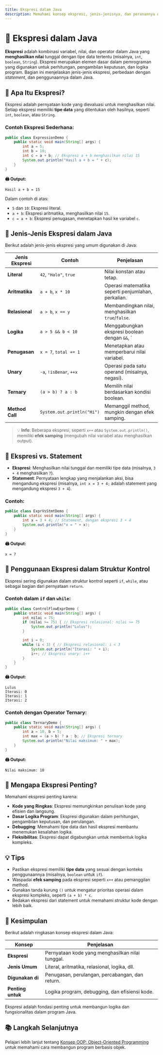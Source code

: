 ```yaml
---
title: Ekspresi dalam Java
description: Memahami konsep ekspresi, jenis-jenisnya, dan peranannya dalam logika program Java
---
```


# 🧠 Ekspresi dalam Java

**Ekspresi** adalah kombinasi variabel, nilai, dan operator dalam Java yang **menghasilkan nilai** tunggal dengan tipe data tertentu (misalnya, `int`, `boolean`, `String`). Ekspresi merupakan elemen dasar dalam pemrograman yang digunakan untuk perhitungan, pengambilan keputusan, dan logika program. Bagian ini menjelaskan jenis-jenis ekspresi, perbedaan dengan *statement*, dan penggunaannya dalam Java.

## 📌 Apa Itu Ekspresi?

Ekspresi adalah pernyataan kode yang dievaluasi untuk menghasilkan nilai. Setiap ekspresi memiliki **tipe data** yang ditentukan oleh hasilnya, seperti `int`, `boolean`, atau `String`.

### Contoh Ekspresi Sederhana:

```java
public class ExpressionDemo {
    public static void main(String[] args) {
        int a = 5;
        int b = 10;
        int c = a + b; // Ekspresi a + b menghasilkan nilai 15
        System.out.println("Hasil a + b = " + c);
    }
}
```

**🖨️ Output:**

```text
Hasil a + b = 15
```

Dalam contoh di atas:
- `5` dan `10`: Ekspresi literal.
- `a + b`: Ekspresi aritmatika, menghasilkan nilai `15`.
- `c = a + b`: Ekspresi penugasan, menetapkan hasil ke variabel `c`.

## 🧮 Jenis-Jenis Ekspresi dalam Java

Berikut adalah jenis-jenis ekspresi yang umum digunakan di Java:

| **Jenis Ekspresi** | **Contoh**                         | **Penjelasan**                                    |
|--------------------|------------------------------------|--------------------------------------------------|
| **Literal**        | `42`, `"Halo"`, `true`             | Nilai konstan atau tetap.                        |
| **Aritmatika**     | `a + b`, `x * 10`                  | Operasi matematika seperti penjumlahan, perkalian.|
| **Relasional**     | `a > b`, `x == y`                  | Membandingkan nilai, menghasilkan `true`/`false`.|
| **Logika**         | `a > 5 && b < 10`                  | Menggabungkan ekspresi boolean dengan `&&`, `||`.|
| **Penugasan**      | `x = 7`, `total += 1`              | Menetapkan atau memperbarui nilai variabel.       |
| **Unary**          | `-a`, `!isBenar`, `++x`            | Operasi pada satu operand (misalnya, negasi).     |
| **Ternary**        | `(a > b) ? a : b`                  | Memilih nilai berdasarkan kondisi boolean.        |
| **Method Call**    | `System.out.println("Hi")`          | Memanggil method, mungkin dengan efek samping.    |

> 💡 **Info**: Beberapa ekspresi, seperti `x++` atau `System.out.println()`, memiliki **efek samping** (mengubah nilai variabel atau menghasilkan output).

## 🔁 Ekspresi vs. Statement

- **Ekspresi**: Menghasilkan nilai tunggal dan memiliki tipe data (misalnya, `3 + 4` menghasilkan `7`).
- **Statement**: Pernyataan lengkap yang menjalankan aksi, bisa mengandung ekspresi (misalnya, `int x = 3 + 4;` adalah statement yang mengandung ekspresi `3 + 4`).

### Contoh:

```java
public class ExprVsStmtDemo {
    public static void main(String[] args) {
        int x = 3 + 4; // Statement, dengan ekspresi 3 + 4
        System.out.println("x = " + x);
    }
}
```

**🖨️ Output:**

```text
x = 7
```

## 🧪 Penggunaan Ekspresi dalam Struktur Kontrol

Ekspresi sering digunakan dalam struktur kontrol seperti `if`, `while`, atau sebagai bagian dari pernyataan `return`.

### Contoh dalam `if` dan `while`:

```java
public class ControlFlowExprDemo {
    public static void main(String[] args) {
        int nilai = 75;
        if (nilai >= 75) { // Ekspresi relasional: nilai >= 75
            System.out.println("Lulus");
        }

        int i = 0;
        while (i < 3) { // Ekspresi relasional: i < 3
            System.out.println("Iterasi: " + i);
            i++; // Ekspresi unary: i++
        }
    }
}
```

**🖨️ Output:**

```text
Lulus
Iterasi: 0
Iterasi: 1
Iterasi: 2
```

### Contoh dengan Operator Ternary:

```java
public class TernaryDemo {
    public static void main(String[] args) {
        int a = 10, b = 5;
        int max = (a > b) ? a : b; // Ekspresi ternary
        System.out.println("Nilai maksimum: " + max);
    }
}
```

**🖨️ Output:**

```text
Nilai maksimum: 10
```

## 📌 Mengapa Ekspresi Penting?

Memahami ekspresi penting karena:

- **Kode yang Ringkas**: Ekspresi memungkinkan penulisan kode yang efisien dan langsung.
- **Dasar Logika Program**: Ekspresi digunakan dalam perhitungan, pengambilan keputusan, dan perulangan.
- **Debugging**: Memahami tipe data dan hasil ekspresi membantu menemukan kesalahan logika.
- **Fleksibilitas**: Ekspresi dapat digabungkan untuk membentuk logika kompleks.

## 💡 Tips

- Pastikan ekspresi memiliki **tipe data** yang sesuai dengan konteks penggunaannya (misalnya, `boolean` untuk `if`).
- Waspadai **efek samping** pada ekspresi seperti `x++` atau pemanggilan method.
- Gunakan tanda kurung `()` untuk mengatur prioritas operasi dalam ekspresi kompleks, seperti `(a + b) * c`.
- Bedakan ekspresi dari statement untuk memahami struktur kode dengan lebih baik.

## 📌 Kesimpulan

Berikut adalah ringkasan konsep ekspresi dalam Java:

| **Konsep**        | **Penjelasan**                                    |
|-------------------|--------------------------------------------------|
| **Ekspresi**      | Pernyataan kode yang menghasilkan nilai tunggal.  |
| **Jenis Umum**    | Literal, aritmatika, relasional, logika, dll.    |
| **Digunakan di**  | Penugasan, perulangan, percabangan, dan return.   |
| **Penting untuk** | Logika program, debugging, dan efisiensi kode.    |

Ekspresi adalah fondasi penting untuk membangun logika dan fungsionalitas dalam program Java.

## 📚 Langkah Selanjutnya

Pelajari lebih lanjut tentang [Konsep OOP: Object-Oriented Programming](../oop/konsep.md) untuk memahami cara membangun program berbasis objek.